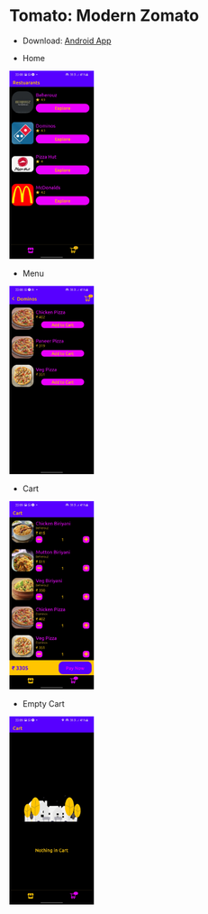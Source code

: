 # Tomato: Modern Zomato

- Download: [Android App](https://drive.google.com/file/d/1PnZwDFvTye4C4tgiQj83QMIVLiJB5eNo/view?usp=sharing)

- Home

<img src='https://github.com/Ankan002/interview-tomato/blob/main/screenshots/home.jpg' width='150' />

- Menu

<img src='https://github.com/Ankan002/interview-tomato/blob/main/screenshots/menu.jpg' width='150' />

- Cart

<img src='https://github.com/Ankan002/interview-tomato/blob/main/screenshots/cart.jpg' width='150' />

- Empty Cart

<img src='https://github.com/Ankan002/interview-tomato/blob/main/screenshots/empty-cart.jpg' width='150' />
